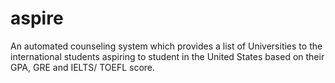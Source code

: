 # aspire
An automated counseling system which provides a list of Universities to the international students aspiring to student in the United States based on their GPA, GRE and IELTS/ TOEFL score. 
